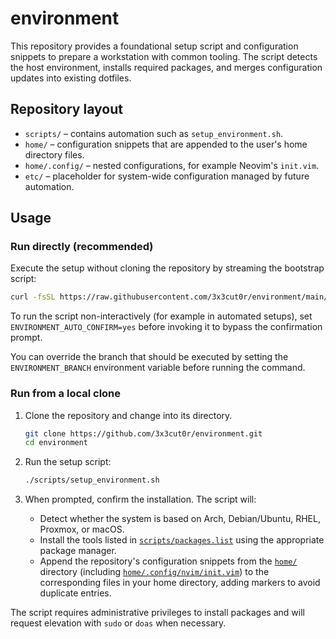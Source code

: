 # environment

This repository provides a foundational setup script and configuration snippets to prepare a workstation with common tooling. The script detects the host environment, installs required packages, and merges configuration updates into existing dotfiles.

## Repository layout

- `scripts/` – contains automation such as `setup_environment.sh`.
- `home/` – configuration snippets that are appended to the user's home directory files.
- `home/.config/` – nested configurations, for example Neovim's `init.vim`.
- `etc/` – placeholder for system-wide configuration managed by future automation.

## Usage

### Run directly (recommended)

Execute the setup without cloning the repository by streaming the bootstrap script:

```bash
curl -fsSL https://raw.githubusercontent.com/3x3cut0r/environment/main/environment.sh | bash
```

To run the script non-interactively (for example in automated setups), set `ENVIRONMENT_AUTO_CONFIRM=yes` before invoking it to bypass the confirmation prompt.

You can override the branch that should be executed by setting the `ENVIRONMENT_BRANCH` environment variable before running the command.

### Run from a local clone

1. Clone the repository and change into its directory.

   ```bash
   git clone https://github.com/3x3cut0r/environment.git
   cd environment
   ```
2. Run the setup script:

   ```bash
   ./scripts/setup_environment.sh
   ```

3. When prompted, confirm the installation. The script will:
   - Detect whether the system is based on Arch, Debian/Ubuntu, RHEL, Proxmox, or macOS.
   - Install the tools listed in [`scripts/packages.list`](scripts/packages.list) using the appropriate package manager.
   - Append the repository's configuration snippets from the [`home/`](home/) directory (including [`home/.config/nvim/init.vim`](home/.config/nvim/init.vim)) to the corresponding files in your home directory, adding markers to avoid duplicate entries.

The script requires administrative privileges to install packages and will request elevation with `sudo` or `doas` when necessary.
